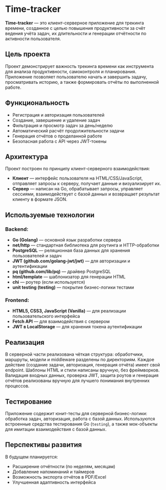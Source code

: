 # Time-tracker

**Time-tracker** — это клиент-серверное приложение для трекинга времени, созданное с целью повышения продуктивности за счёт ведения учёта задач, их длительности и генерации отчётности по активности пользователя.

##  Цель проекта

Проект демонстрирует важность трекинга времени как инструмента для анализа продуктивности, самоконтроля и планирования. Приложение позволяет пользователю начать и завершить задачу, просматривать историю, а также формировать отчёты по выполненной работе.

##  Функциональность

- Регистрация и авторизация пользователей
- Создание, завершение и удаление задач
- Фильтрация и просмотр задач за день/неделю
- Автоматический расчёт продолжительности задачи
- Генерация отчётов о проделанной работе
- Безопасная работа с API через JWT-токены

##  Архитектура

Проект построен по принципу клиент-серверного взаимодействия:

- **Клиент** — интерфейс пользователя на HTML/CSS/JavaScript, отправляет запросы к серверу, получает данные и визуализирует их.
- **Сервер** — написан на Go, обрабатывает запросы, управляет сессиями, взаимодействует с базой данных и возвращает результат клиенту в формате JSON.

##  Используемые технологии

### Backend:

- **Go (Golang)** — основной язык разработки сервера
- **net/http** — стандартная библиотека для роутинга и HTTP-обработки
- **PostgreSQL** — реляционная база данных для хранения пользователей и задач
- **JWT (github.com/golang-jwt/jwt)** — для авторизации и аутентификации
- **pq (github.com/lib/pq)** — драйвер PostgreSQL
- **html/template** — шаблонизатор для генерации HTML
- **chi** — роутер (если используется)
- **unit testing (testing)** — покрытие бизнес-логики тестами

### Frontend:

- **HTML5, CSS3, JavaScript (Vanilla)** — для реализации пользовательского интерфейса
- **Fetch API** — для взаимодействия с сервером
- **JWT в LocalStorage** — для хранения токена аутентификации

##  Реализация

В серверной части реализована чёткая структура: обработчики, маршруты, модели и middleware разделены по директориям. Каждое действие (создание задачи, авторизация, генерация отчёта) имеет свой endpoint. Шаблоны HTML и стили написаны вручную, без фреймворков. Валидация входных данных, проверка JWT, защита роутов и генерация отчётов реализованы вручную для лучшего понимания внутренних процессов.

##  Тестирование

Приложение содержит юнит-тесты для серверной бизнес-логики: обработка задач, авторизация, работа с базой данных. Используются встроенные средства тестирования Go (`testing`), а также мок-объекты для имитации взаимодействия с базой данных.

##  Перспективы развития

В будущем планируется:

- Расширение отчётности (по неделям, месяцам)
- Добавление напоминаний и таймеров
- Возможность экспорта отчётов в PDF/Excel
- Улучшенная адаптивность интерфейса
